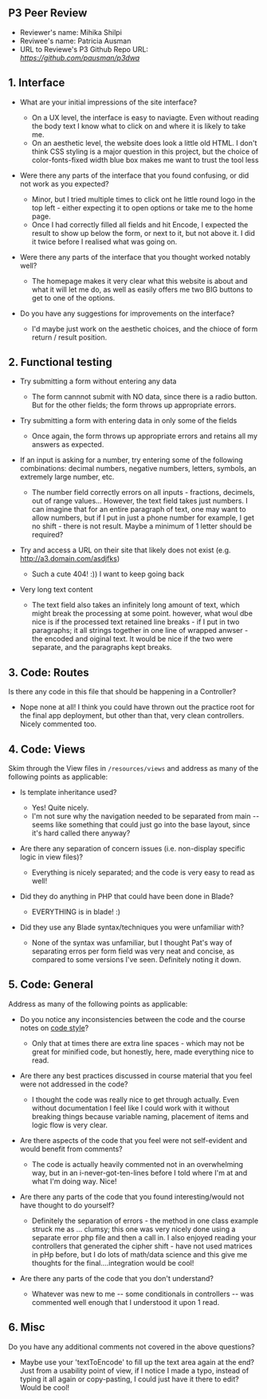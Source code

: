 ## P3 Peer Review

+ Reviewer's name: Mihika Shilpi
+ Reviwee's name: Patricia Ausman
+ URL to Reviewe's P3 Github Repo URL: *<https://github.com/pausman/p3dwa>*

## 1. Interface

+ What are your initial impressions of the site interface?
  + On a UX level, the interface is easy to naviagte. Even without reading the body text I know what to click on and where it is likely to take me. 
  + On an aesthetic level, the website does look a little old HTML. I don't think CSS styling is a major question in this project, but the choice of color-fonts-fixed width blue box makes me want to trust the tool less

+ Were there any parts of the interface that you found confusing, or did not work as you expected?
  + Minor, but I tried multiple times to click ont he little round logo in the top left - either expecting it to open options or take me to the home page. 
  + Once I had correctly filled all fields and hit Encode, I expected the result to show up below the form, or next to it, but not above it. I did it twice before I realised what was going on.

+ Were there any parts of the interface that you thought worked notably well?
  + The homepage makes it very clear what this website is about and what it will let me do, as well as easily offers me two BIG buttons to get to one of the options. 

+ Do you have any suggestions for improvements on the interface?
  + I'd maybe just work on the aesthetic choices, and the chioce of form return / result position. 


## 2. Functional testing

+ Try submitting a form without entering any data
  + The form cannnot submit with NO data, since there is a radio button. But for the other fields; the form throws up appropriate errors. 

+ Try submitting a form with entering data in only some of the fields
  + Once again, the form throws up appropriate errors and retains all my answers as expected. 

+ If an input is asking for a number, try entering some of the following combinations: decimal numbers, negative numbers, letters, symbols, an extremely large number, etc.
  + The number field correctly errors on all inputs - fractions, decimels, out of range values...
However, the text field takes just numbers. I can imagine that for an entire paragraph of text, one may want to allow numbers, but if I put in just a phone number for example, I get no shift - there is not result. Maybe a minimum of 1 letter should be required?

+ Try and access a URL on their site that likely does not exist (e.g. http://a3.domain.com/asdjfks)
  + Such a cute 404! :)) I want to keep going back 

+ Very long text content
  + The text field also takes an infinitely long amount of text, which might break the processing at some point. however, what woul dbe nice is if the processed text retained line breaks - if I put in two paragraphs; it all strings together in one line of wrapped anwser - the encoded and oiginal text. It would be nice if the two were separate, and the paragraphs kept breaks. 

## 3. Code: Routes
Is there any code in this file that should be happening in a Controller?
  + Nope none at all! I think you could have thrown out the practice root for the final app deployment, but other than that, very clean controllers. Nicely commented too. 

## 4. Code: Views
Skim through the View files in `/resources/views` and address as many of the following points as applicable:

+ Is template inheritance used?
  + Yes! Quite nicely. 
  + I'm not sure why the navigation needed to be separated from main -- seems like something that could just go into the base layout, since it's hard called there anyway?

+ Are there any separation of concern issues (i.e. non-display specific logic in view files)?
  + Everything is nicely separated; and the code is very easy to read as well! 

+ Did they do anything in PHP that could have been done in Blade?
  + EVERYTHING is in blade! :)

+ Did they use any Blade syntax/techniques you were unfamiliar with?
  + None of the syntax was unfamiliar, but I thought Pat's way of separating erros per form field was very neat and concise, as compared to some versions I've seen. Definitely noting it down. 

## 5. Code: General
Address as many of the following points as applicable:

+ Do you notice any inconsistencies between the code and the course notes on [code style](https://github.com/susanBuck/dwa15-fall2018/blob/master/misc/code-style.md)?
  + Only that at times there are extra line spaces - which may not be great for minified code, but honestly, here, made everything nice to read. 

+ Are there any best practices discussed in course material that you feel were not addressed in the code?
  + I thought the code was really nice to get through actually. Even without documentation I feel like I could work with it without breaking things because variable naming, placement of items and logic flow is very clear. 

+ Are there aspects of the code that you feel were not self-evident and would benefit from comments?
  + The code is actually heavily commented not in an overwhelming way, but in an i-never-got-ten-lines before I told where I'm at and what I'm doing way. Nice!

+ Are there any parts of the code that you found interesting/would not have thought to do yourself?
  + Definitely the separation of errors - the method in one class example struck me as ... clumsy; this one was very nicely done using a separate error php file and then a call in. 
I also enjoyed reading your controllers that generated the cipher shift - have not used matrices in pHp before, but I do lots of math/data science and this give me thoughts for the final....integration would be cool!

+ Are there any parts of the code that you don't understand?
  + Whatever was new to me -- some conditionals in controllers -- was commented well enough that I understood it upon 1 read. 

## 6. Misc
Do you have any additional comments not covered in the above questions?
+ Maybe use your 'textToEncode' to fill up the text area again at the end? Just from a usability point of view, if I notice I made a typo, instead of typing it all again or copy-pasting, I could just have it there to edit? Would be cool! 
